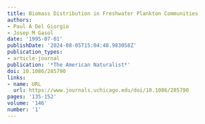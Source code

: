 ```yaml
---
title: Biomass Distribution in Freshwater Plankton Communities
authors:
- Paul A Del Giorgio
- Josep M Gasol
date: '1995-07-01'
publishDate: '2024-08-05T15:04:48.983058Z'
publication_types:
- article-journal
publication: '*The American Naturalist*'
doi: 10.1086/285790
links:
- name: URL
  url: https://www.journals.uchicago.edu/doi/10.1086/285790
pages: '135-152'
volume: '146'
number: '1'
---
```

